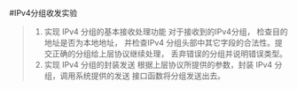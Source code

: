 #IPv4分组收发实验
>1) 实现 IPv4 分组的基本接收处理功能
对于接收到的IPv4分组， 检查目的地址是否为本地地址， 并检查IPv4
分组头部中其它字段的合法性。提交正确的分组给上层协议继续处理，
丢弃错误的分组并说明错误类型。<br>
>2) 实现 IPv4 分组的封装发送
根据上层协议所提供的参数，封装 IPv4 分组，调用系统提供的发送
接口函数将分组发送出去。